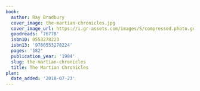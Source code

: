 ```yaml
---
book:
  author: Ray Bradbury
  cover_image: the-martian-chronicles.jpg
  cover_image_url: https://i.gr-assets.com/images/S/compressed.photo.goodreads.com/books/1374049948l/76778._SY160_.jpg
  goodreads: '76778'
  isbn10: 0553278223
  isbn13: '9780553278224'
  pages: '182'
  publication_year: '1984'
  slug: the-martian-chronicles
  title: The Martian Chronicles
plan:
  date_added: '2018-07-23'
---
```

